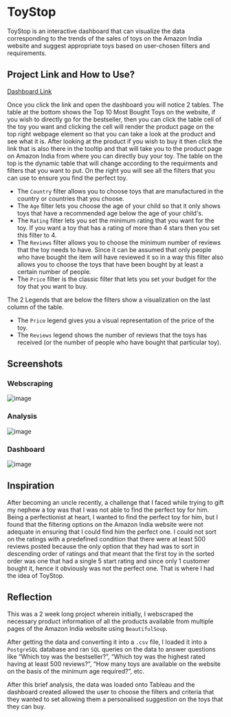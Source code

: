 # ToyStop
ToyStop is an interactive dashboard that can visualize the data corresponding to the trends of the sales of toys on the Amazon India website and suggest appropriate toys based on user-chosen filters and requirements.

## Project Link and How to Use?
[Dashboard Link](https://public.tableau.com/app/profile/pritosh8817/viz/Book1_16782670778430/Dashboard1)

Once you click the link and open the dashboard you will notice 2 tables. The table at the bottom shows the Top 10 Most Bought Toys on the website, if you wish to directly go for the bestseller, then you can click the table cell of the toy you want and clicking the cell will render the product page on the top right webpage element so that you can take a look at the product and see what it is. After looking at the product if you wish to buy it then click the link that is also there in the tooltip and that will take you to the product page on Amazon India from where you can directly buy your toy.
The table on the top is the dynamic table that will change according to the requirments and filters that you want to put. On the right you will see all the filters that you can use to ensure you find the perfect toy.
- The `Country` filter allows you to choose toys that are manufactured in the country or countries that you choose. 
- The `Age` filter lets you choose the age of your child so that it only shows toys that have a recommended age below the age of your child's.
- The `Rating` filter lets you set the minimum rating that you want for the toy. If you want a toy that has a rating of more than 4 stars then you set this filter to 4.
-  The `Reviews` filter allows you to choose the minimum number of reviews that the toy needs to have. Since it can be assumed that only people who have bought the item will have reviewed it so in a way this filter also allows you to choose the toys that have been bought by at least a certain number of people.
- The `Price` filter is the classic filter that lets you set your budget for the toy that you want to buy.

The 2 Legends that are below the filters show a visualization on the last column of the table.
- The `Price` legend gives you a visual representation of the price of the toy.
- The `Reviews` legend shows the number of reviews that the toys has received (or the number of people who have bought that particular toy).

## Screenshots

### Webscraping
![image](https://user-images.githubusercontent.com/93176385/224318199-564e66f2-09fa-492e-a845-50f6c68f5e78.png)


### Analysis
![image](https://user-images.githubusercontent.com/93176385/224318112-766114ae-ef87-4605-93c4-d2469f0c4f62.png)

### Dashboard
![image](https://user-images.githubusercontent.com/93176385/224316817-acadda28-a8ff-440f-9f88-0fb77499c26c.png)



## Inspiration
After becoming an uncle recently, a challenge that I faced while trying to gift my nephew a toy was that I was not able to find the perfect toy for him. Being a perfectionist at heart, I wanted to find the perfect toy for him, but I found that the filtering options on the Amazon India website were not adequate in ensuring that I could find him the perfect one. I could not sort on the ratings with a predefined condition that there were at least 500 reviews posted because the only option that they had was to sort in descending order of ratings and that meant that the first toy in the sorted order was one that had a single 5 start rating and since only 1 customer bought it, hence it obviously was not the perfect one. That is where I had the idea of ToyStop.

## Reflection
This was a 2 week long project wherein initially, I webscraped the necessary product information of all the products available from multiple pages of the Amazon India website using `BeautifulSoup`. 

After getting the data and converting it into a `.csv` file, I loaded it into a `PostgreSQL` database and ran `SQL` queries on the data to answer questions like “Which toy was the bestseller?”, “Which toy was the highest rated having at least 500 reviews?”, “How many toys are available on the website on the basis of the minimum age required?”, etc. 

After this brief analysis, the data was loaded onto Tableau and the dashboard created allowed the user to choose the filters and criteria that they wanted to set allowing them a personalised suggestion on the toys that they can buy.
